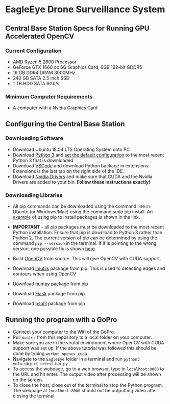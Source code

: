 # EagleEye Drone Surveillance System
## Central Base Station Specs for Running GPU Accelerated OpenCV
### Current Configuration
* AMD Ryzen 5 2600 Processor
* GeForce GTX 1660 oc 6G Graphics Card, 6GB 192-bit GDDR5
* 16 GB DDR4 DRAM 3000MHz
* 240 GB SATA 2.5 inch SSD
* 1 TB HDD SATA 6Gb/s

### Minimum Computer Requirements
* A computer with a Nvidia Graphics Card
  
## Configuring the Central Base Station
### Downloading Software
* Download Ubuntu 18.04 LTS Operating System onto PC
* Download [Python 3](https://www.python.org/downloads/) and [set the default configuration](https://unix.stackexchange.com/questions/410579/change-the-python3-default-version-in-ubuntu) to the most recent Python 3 that is downloaded 
* Download [VSCode](https://code.visualstudio.com/download) and download Python backage in extensions. Extensions is the last tab on the right side of the IDE. 
* Download [Nvidia Drivers](https://askubuntu.com/questions/1077061/how-do-i-install-nvidia-and-cuda-drivers-into-ubuntu) and make sure that CUDA and the Nvidia Drivers are added to your bin. **Follow these instructions exactly!**

### Downloading Libraries
* All pip commands can be downloaded using the command line in Ubuntu (or Windows/Mac) using the command sudo pip install. An [example](https://askubuntu.com/questions/95037/what-is-the-best-way-to-install-python-packages) of using pip to install packages is shown in the link. 
* **IMPORTANT** - all pip packages must be downloaded to the most recent Python installation. Ensure that pip is download to Python 3 rather than Python 2. The current version of pip can be determined by using the command `pip --version` in the terminal. If if is pointing to the wrong version, one possible fix is shown [here](https://askubuntu.com/questions/412178/how-to-install-pip-for-python-3-in-ubuntu-12-04-lts).

* Build [OpenCV](https://www.pyimagesearch.com/2020/02/03/how-to-use-opencvs-dnn-module-with-nvidia-gpus-cuda-and-cudnn/) from source.  This will give OpenCV with CUDA support. 
* Download [imutils](https://pypi.org/project/imutils/) package from pip. This is used to detecting edges and contours when using OpenCV
* Download [numpy](https://pypi.org/project/numpy/) package from pip
* Download [Flask](https://pypi.org/project/Flask/) package from pip
* Download [psutil](https://pypi.org/project/psutil/) package from pip

## Running the program with a GoPro
* Connect your computer to the Wifi of the GoPro. 
* Pull `master` from this repository to a local folder on your computer. 
* Make sure you are in the virutal environment where OpenCV with CUDA support was set up. If the above tutorial was followed this should be done by typing `workon opencv_cuda` 
* Navigate to the `EagleEye` folder in a terminal and run `python3 yolo_object_detection.py`
* To access the webpage, go to a web browser, type in `localhost:8000` to the URL and hit enter. The output video after processing will be shown on the screen.
* To close the host, close out of the terminal to stop the Python program. The webpage at `localhost:8000` should not be outputting video after closing the terminal.
